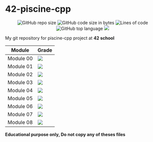 # 42-piscine-cpp
<p align="center"> 
<img alt="GitHub repo size" src="https://img.shields.io/github/repo-size/bycop/42-piscine-cpp">
<img alt="GitHub code size in bytes" src="https://img.shields.io/github/languages/code-size/bycop/42-piscine-cpp">
<img alt="Lines of code" src="https://img.shields.io/tokei/lines/github/bycop/42-piscine-cpp">
<img alt="GitHub top language" src="https://img.shields.io/github/languages/top/bycop/42-piscine-cpp">
<img src="https://hits.seeyoufarm.com/api/count/incr/badge.svg?url=https%3A%2F%2Fgithub.com%2Fbycop%2F42-piscine-cpp%2F&count_bg=%233062F3&title_bg=%23555555&icon=&icon_color=%23E7E7E7&title=Views&edge_flat=false"/>
</p>

My git repository for piscine-cpp project at **42 school** 

| Module | Grade |
| ----- | ----- |
| Module 00 | <img src="https://bit.ly/3CZYJ2X"> |
| Module 01 | <img src="https://bit.ly/3F9qhEU"> |
| Module 02 | <img src="https://bit.ly/3kZzpnn"> |
| Module 03 | <img src="https://bit.ly/3kZzqHX"> |
| Module 04 | <img src="https://bit.ly/3iEbkBb"> |
| Module 05 | <img src="https://bit.ly/3Aioc5W"> |
| Module 06 | <img src="https://bit.ly/3FA10DU"> |
| Module 07 | <img src="https://bit.ly/2YB92fn"> |
| Module 08 | <img src="https://bit.ly/3BDfy3j"> |

**Educational purpose only, Do not copy any of theses files**

